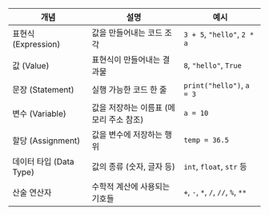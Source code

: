 | 개념                    | 설명                                    | 예시                                |
| ----------------------- | --------------------------------------- | ----------------------------------- |
| 표현식 (Expression)     | 값을 만들어내는 코드 조각               | `3 + 5`, `"hello"`, `2 * a`         |
| 값 (Value)              | 표현식이 만들어내는 결과물              | `8`, `"hello"`, `True`              |
| 문장 (Statement)        | 실행 가능한 코드 한 줄                  | `print("hello")`, `a = 3`           |
| 변수 (Variable)         | 값을 저장하는 이름표 (메모리 주소 참조) | `a = 10`                            |
| 할당 (Assignment)       | 값을 변수에 저장하는 행위               | `temp = 36.5`                       |
| 데이터 타입 (Data Type) | 값의 종류 (숫자, 글자 등)               | `int`, `float`, `str` 등            |
| 산술 연산자             | 수학적 계산에 사용되는 기호들           | `+`, `-`, `*`, `/`, `//`, `%`, `**` |

